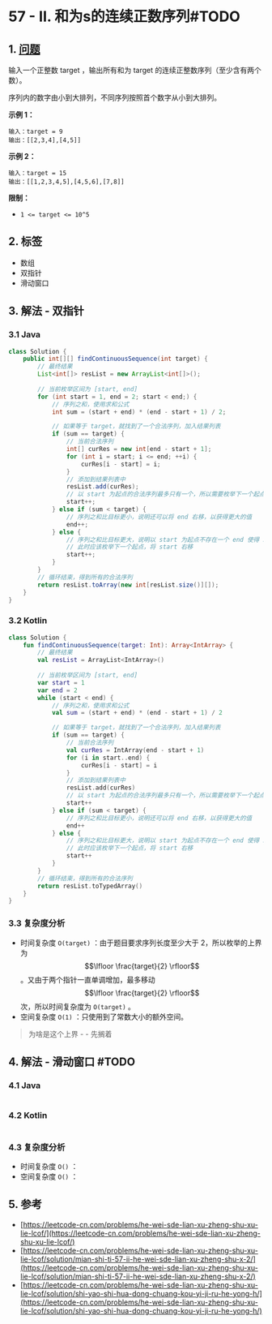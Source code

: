 # 57 - II. 和为s的连续正数序列\#TODO

## 1. [问题](https://leetcode-cn.com/problems/he-wei-sde-lian-xu-zheng-shu-xu-lie-lcof/)

输入一个正整数 target ，输出所有和为 target 的连续正整数序列（至少含有两个数）。

序列内的数字由小到大排列，不同序列按照首个数字从小到大排列。

**示例 1：**

```text
输入：target = 9
输出：[[2,3,4],[4,5]]
```

**示例 2：**

```text
输入：target = 15
输出：[[1,2,3,4,5],[4,5,6],[7,8]]
```

**限制：**

* `1 <= target <= 10^5`

## 2. 标签

* 数组
* 双指针
* 滑动窗口

## 3. 解法 - 双指针

### 3.1 Java

```java
class Solution {
    public int[][] findContinuousSequence(int target) {
        // 最终结果
        List<int[]> resList = new ArrayList<int[]>();
        
        // 当前枚举区间为 [start, end]
        for (int start = 1, end = 2; start < end;) {
            // 序列之和，使用求和公式
            int sum = (start + end) * (end - start + 1) / 2;

            // 如果等于 target，就找到了一个合法序列，加入结果列表
            if (sum == target) {
                // 当前合法序列
                int[] curRes = new int[end - start + 1];
                for (int i = start; i <= end; ++i) {
                    curRes[i - start] = i;
                }
                // 添加到结果列表中
                resList.add(curRes);
                // 以 start 为起点的合法序列最多只有一个，所以需要枚举下一个起点，将 start 右移
                start++;
            } else if (sum < target) {
                // 序列之和比目标更小，说明还可以将 end 右移，以获得更大的值
                end++;
            } else {
                // 序列之和比目标更大，说明以 start 为起点不存在一个 end 使得 sum = target
                // 此时应该枚举下一个起点，将 start 右移
                start++;
            }
        }
        // 循环结束，得到所有的合法序列
        return resList.toArray(new int[resList.size()][]);
    }
}
```

### 3.2 Kotlin

```kotlin
class Solution {
    fun findContinuousSequence(target: Int): Array<IntArray> {
        // 最终结果
        val resList = ArrayList<IntArray>()
        
        // 当前枚举区间为 [start, end]
        var start = 1
        var end = 2
        while (start < end) {
            // 序列之和，使用求和公式
            val sum = (start + end) * (end - start + 1) / 2

            // 如果等于 target，就找到了一个合法序列，加入结果列表
            if (sum == target) {
                // 当前合法序列
                val curRes = IntArray(end - start + 1)
                for (i in start..end) {
                    curRes[i - start] = i
                }
                // 添加到结果列表中
                resList.add(curRes)
                // 以 start 为起点的合法序列最多只有一个，所以需要枚举下一个起点，将 start 右移
                start++
            } else if (sum < target) {
                // 序列之和比目标更小，说明还可以将 end 右移，以获得更大的值
                end++
            } else {
                // 序列之和比目标更大，说明以 start 为起点不存在一个 end 使得 sum = target
                // 此时应该枚举下一个起点，将 start 右移
                start++
            }
        }
        // 循环结束，得到所有的合法序列
        return resList.toTypedArray()
    }
}
```

### 3.3 复杂度分析

* 时间复杂度 `O(target)` ：由于题目要求序列长度至少大于 2，所以枚举的上界为 $$\lfloor \frac{target}{2} \rfloor$$ 。又由于两个指针一直单调增加，最多移动 $$\lfloor \frac{target}{2} \rfloor$$ 次，所以时间复杂度为 `O(target)` 。
* 空间复杂度 `O(1)` ：只使用到了常数大小的额外空间。

> 为啥是这个上界 - - 先搁着

## 4. 解法 - 滑动窗口 \#TODO

### 4.1 Java

```java

```

### 4.2 Kotlin

```kotlin

```

### 4.3 复杂度分析

* 时间复杂度 `O()` ：
* 空间复杂度 `O()` ：

## 5. 参考

* [https://leetcode-cn.com/problems/he-wei-sde-lian-xu-zheng-shu-xu-lie-lcof/](https://leetcode-cn.com/problems/he-wei-sde-lian-xu-zheng-shu-xu-lie-lcof/)
* [https://leetcode-cn.com/problems/he-wei-sde-lian-xu-zheng-shu-xu-lie-lcof/solution/mian-shi-ti-57-ii-he-wei-sde-lian-xu-zheng-shu-x-2/](https://leetcode-cn.com/problems/he-wei-sde-lian-xu-zheng-shu-xu-lie-lcof/solution/mian-shi-ti-57-ii-he-wei-sde-lian-xu-zheng-shu-x-2/)
* [https://leetcode-cn.com/problems/he-wei-sde-lian-xu-zheng-shu-xu-lie-lcof/solution/shi-yao-shi-hua-dong-chuang-kou-yi-ji-ru-he-yong-h/](https://leetcode-cn.com/problems/he-wei-sde-lian-xu-zheng-shu-xu-lie-lcof/solution/shi-yao-shi-hua-dong-chuang-kou-yi-ji-ru-he-yong-h/)

